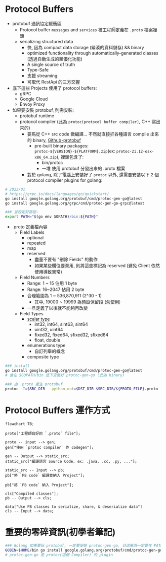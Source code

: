 # Protocol Buffers

- protobuf 通訊協定緩衝區
  - Protocol buffer `messages` and `services` 被工程師定義在 `.proto` 檔案裡頭
  - serializing structured data
    - 快, 因為 compact data storage (緊湊的資料儲存) && binary
    - optimized functionality through automatically-generated classes (透過自動生成的類優化功能)
    - A single source of truth
    - Type-Safe
    - 支援 streaming
    - 可取代 RestApi 的三方交握
- 底下這些 Projects 使用了 protocol buffers:
  - gRPC
  - Google Cloud
  - Envoy Proxy
- 如果要安裝 protobuf, 則需安裝:
  - protobuf runtime
  - protocol compiler (此為 `protoc(protocol buffer compiler)`, C++ 寫出來的)
    - 要馬從 C++ src code 做編譯... 不然就直接抓各種語言 compile 出來的 binary, [Github-protobuf](https://github.com/protocolbuffers/protobuf/releases)
      - pre-built binary packages: `protoc-${VERSION}-${PLATFORM}.zip`(ex: `protoc-21.12-osx-x86_64.zip`), 裡頭包含了:
        - bin/protoc
        - 一堆 使用 protobuf 分發出來的 .proto 檔案
    - 對於 golang, 除了電腦上安裝好了 `protoc` 以外, 還需要安裝以下 2 個 protocol compiler plugins for golang:

```bash
# 2023/01
# https://grpc.io/docs/languages/go/quickstart/
go install google.golang.org/protobuf/cmd/protoc-gen-go@latest
go install google.golang.org/grpc/cmd/protoc-gen-go-grpc@latest

### 並設定好路徑~
export PATH="$(go env GOPATH)/bin:${PATH}"
```

- .proto 定義檔內容
  - Field Labels
    - optional
    - repeated
    - map
    - reserved
      - 盡量不要有 "刪除 Fields" 的動作
      - 如果某些欄位要棄用, 則將這些標記為 reserved (避免 Client 依然使用導致異常)
  - Field Numbers
    - Range: 1 ~ 15 佔用 1 byte
    - Range: 16~2047 佔用 2 byte
    - 合理範圍為 1 ~ 536,870,911 (2^30 - 1)
      - 其中, 19000 ~ 19999 為預設保留段 (勿使用)
    - 一旦定義了以後就不能夠再改變
  - Field Types
    - [scalar type](https://protobuf.dev/programming-guides/proto3/#scalar)
      - int32, int64, sint63, sint64
      - uint32, uint64
      - fixed32, fixed64, sfixed32, sfixed64
      - float, double
    - enumerations type
      - 自訂列舉的概念
    - composite type

```bash
### install
go install google.golang.org/protobuf/cmd/protoc-gen-go@latest
# 會在 $GOPATH/bin 底下安裝好 protoc-gen-go (此為 binary)

### 由 .proto 產生 protobuf
protoc -I=$SRC_DIR --python_out=$DST_DIR $SRC_DIR/${PROTO_FILE}.proto
```

# Protocol Buffers 運作方式

```mermaid
flowchart TB;

proto["工程師寫好的 `.proto` file"];

proto -- input --> gen;
gen["使用 `protoc compiler` 作 codegen"];

gen -- Output --> static_src;
static_src["編譯語言 Source Code, ex: .java, .cc, .py, ..."];

static_src -- Input --> pb;
pb["將 `PB code` 編譯並納入 Project"];

pb["將 `PB code` 納入 Project"];

cls["Compiled classes"];
pb -- Output --> cls;

data["Use PB classes to serialize, share, & deserialize data"]
cls -- Input --> data;
```

# 重要的零碎資訊(初學者筆記)

```bash
### Golang 如果要玩 protobuf, 一定要安裝 protoc-gen-go, 且這東西一定要在 PATH 底下
GOBIN=$HOME/bin go install google.golang.org/protobuf/cmd/protoc-gen-go@latest
# protoc-gen-go 是 protoc(這個 Compiler) 的 plugin
```
